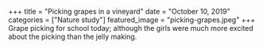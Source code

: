 +++
title = "Picking grapes in a vineyard"
date = "October 10, 2019"
categories = ["Nature study"]
featured_image = "picking-grapes.jpeg"
+++
Grape picking for school today; although the girls were much more excited about the picking than the jelly making.
